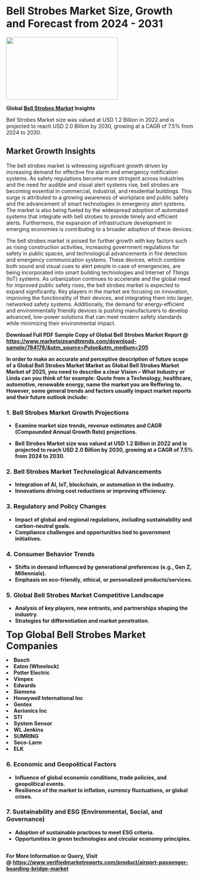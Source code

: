 <H1>Bell Strobes Market Size, Growth and Forecast from 2024 - 2031</H1><img class="aligncenter size-medium wp-image-584254" src="https://thirdeyenews.in/wp-content/uploads/2024/09/Global-Market-Research-300x168.jpeg" alt="" width="300" height="168" /><p><strong>Global&nbsp;<a href="https://www.marketsizeandtrends.com/download-sample/784178/&amp;utm_source=Pulse&amp;utm_medium=205">Bell Strobes Market</a> Insights</strong></p><p>Bell Strobes Market size was valued at USD 1.2 Billion in 2022 and is projected to reach USD 2.0 Billion by 2030, growing at a CAGR of 7.5% from 2024 to 2030.</p><p><h2>Market Growth Insights</h2> <p>The bell strobes market is witnessing significant growth driven by increasing demand for effective fire alarm and emergency notification systems. As safety regulations become more stringent across industries and the need for audible and visual alert systems rise, bell strobes are becoming essential in commercial, industrial, and residential buildings. This surge is attributed to a growing awareness of workplace and public safety and the advancement of smart technologies in emergency alert systems. The market is also being fueled by the widespread adoption of automated systems that integrate with bell strobes to provide timely and efficient alerts. Furthermore, the expansion of infrastructure development in emerging economies is contributing to a broader adoption of these devices.</p> <p><strong></strong></p> <p>The bell strobes market is poised for further growth with key factors such as rising construction activities, increasing government regulations for safety in public spaces, and technological advancements in fire detection and emergency communication systems. These devices, which combine both sound and visual cues to alert people in case of emergencies, are being incorporated into smart building technologies and Internet of Things (IoT) systems. As urbanization continues to accelerate and the global need for improved public safety rises, the bell strobes market is expected to expand significantly. Key players in the market are focusing on innovation, improving the functionality of their devices, and integrating them into larger, networked safety systems. Additionally, the demand for energy-efficient and environmentally friendly devices is pushing manufacturers to develop advanced, low-power solutions that can meet modern safety standards while minimizing their environmental impact.</p> <p><strong></p><p><span class=""><strong>Download Full PDF Sample Copy of Global Bell Strobes Market Report</strong> @ <a href="https://www.marketsizeandtrends.com/download-sample/784178/&amp;utm_source=Pulse&amp;utm_medium=205" target="_blank">https://www.marketsizeandtrends.com/download-sample/784178/&amp;utm_source=Pulse&amp;utm_medium=205</a></span></p><p>In order to make an accurate and perceptive description of future scope of a Global&nbsp;Bell Strobes Market Market as Global&nbsp;Bell Strobes Market Market of 2025, you need to describe a clear Vision &ndash; What Industry or Linda can you think of for example: Quote from a Technology, healthcare, automotive, renewable energy, name the market you are Reffering to. However, some general trends and factors usually impact market reports and their future outlook include:</p><h3>1.&nbsp;<strong>Bell Strobes Market Growth Projections</strong></h3><ul><li>Examine market size trends, revenue estimates and CAGR (Compounded Annual Growth Rate) projections.</li><li><p>Bell Strobes Market size was valued at USD 1.2 Billion in 2022 and is projected to reach USD 2.0 Billion by 2030, growing at a CAGR of 7.5% from 2024 to 2030.</p></li></ul><h3>2.&nbsp;<strong>Bell Strobes Market Technological Advancements</strong></h3><ul><li>Integration of AI, IoT, blockchain, or automation in the industry.</li><li>Innovations driving cost reductions or improving efficiency.</li></ul><h3>3.&nbsp;<strong>Regulatory and Policy Changes</strong></h3><ul><li>Impact of global and regional regulations, including sustainability and carbon-neutral goals.</li><li>Compliance challenges and opportunities tied to government initiatives.</li></ul><h3>4.&nbsp;<strong>Consumer Behavior Trends</strong></h3><ul><li>Shifts in demand influenced by generational preferences (e.g., Gen Z, Millennials).</li><li>Emphasis on eco-friendly, ethical, or personalized products/services.</li></ul><h3>5.&nbsp;<strong>Global Bell Strobes Market Competitive Landscape</strong></h3><ul><li>Analysis of key players, new entrants, and partnerships shaping the industry.</li><li>Strategies for differentiation and market penetration.</li></ul><p data-pm-slice="1 1 []"><span style="color: inherit; font-family: inherit; font-size: 25px;">Top Global Bell Strobes Market Companies</span></p><div class="" data-test-id=""><p><li>Bosch</li><li> Eaton (Wheelock)</li><li> Potter Electric</li><li> Vimpex</li><li> Edwards</li><li> Siemens</li><li> Honeywell International Inc</li><li> Gentex</li><li> Aerionics Inc</li><li> STI</li><li> System Sensor</li><li> WL Jenkins</li><li> SUMRING</li><li> Seco-Larm</li><li> ELK</li></p></div><h3>6.&nbsp;<strong>Economic and Geopolitical Factors</strong></h3><ul><li>Influence of global economic conditions, trade policies, and geopolitical events.</li><li>Resilience of the market to inflation, currency fluctuations, or global crises.</li></ul><h3>7.&nbsp;<strong>Sustainability and ESG (Environmental, Social, and Governance)</strong></h3><ul><li>Adoption of sustainable practices to meet ESG criteria.</li><li>Opportunities in green technologies and circular economy principles.</li></ul><h2><strong style="font-size: 14px;">For More Information or Query, Visit @&nbsp;</strong><a style="background-color: #ffffff; font-size: 14px;" href="https://www.marketsizeandtrends.com/report/bell-strobes-market/" target="_blank">https://www.verifiedmarketreports.com/product/airport-passenger-boarding-bridge-market</a></h2>
